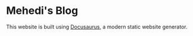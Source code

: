 # Mehedi's Blog

This website is built using [Docusaurus](https://docusaurus.io/), a modern static website generator.
